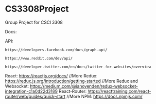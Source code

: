 # CS3308Project
Group Project for CSCI 3308

Docs:

  API:

    https://developers.facebook.com/docs/graph-api/

    https://www.reddit.com/dev/api/

    https://developer.twitter.com/en/docs/twitter-for-websites/overview

  React:
    https://reactjs.org/docs/
    //More
  Redux:
    https://redux.js.org/introduction/getting-started
    //More
    Redux and Websocket:
      https://medium.com/@ianovenden/redux-websocket-integration-c1a0d22d3189
  React-Router:
    https://reacttraining.com/react-router/web/guides/quick-start
    //More
  NPM:
    https://docs.npmjs.com/

